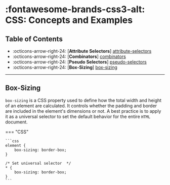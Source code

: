 # :fontawesome-brands-css3-alt: CSS: Concepts and Examples

## Table of Contents

<div class="grid cards" markdown>

- :octicons-arrow-right-24: [__Attribute Selectors__] [attribute-selectors]
- :octicons-arrow-right-24: [__Combinators__] [combinators]
- :octicons-arrow-right-24: [__Pseudo Selectors__] [pseudo-selectors]
- :octicons-arrow-right-24: [__Box-Sizing__] [box-sizing]

</div>

[attribute-selectors]: attribute-selectors.md
[combinators]: combinators.md
[pseudo-selectors]: pseudo-selectors.md
[box-sizing]: #box-sizing

---

## Box-Sizing

`box-sizing` is a CSS property used to define how the total width and height of an element are calculated. It controls whether the padding and border are included in the element's dimensions or not. A best practice is to apply it as a universal selector to set the default behavior for the entire `HTML` document.

=== "CSS"

    ```css
    element {
        box-sizing: border-box;
    }

    /* Set universal selector  */
    * {
        box-sizing: border-box;
    }
    ```
